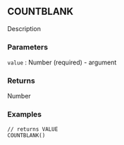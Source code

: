## COUNTBLANK

Description

### Parameters
`value` : Number (required) - argument

### Returns
Number

### Examples
```
// returns VALUE
COUNTBLANK()
```